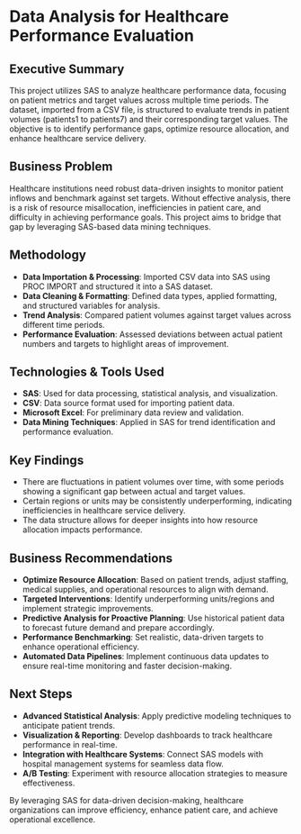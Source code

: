 # Data Analysis for Healthcare Performance Evaluation

## Executive Summary
This project utilizes SAS to analyze healthcare performance data, focusing on patient metrics and target values across multiple time periods. The dataset, imported from a CSV file, is structured to evaluate trends in patient volumes (patients1 to patients7) and their corresponding target values. The objective is to identify performance gaps, optimize resource allocation, and enhance healthcare service delivery.

## Business Problem
Healthcare institutions need robust data-driven insights to monitor patient inflows and benchmark against set targets. Without effective analysis, there is a risk of resource misallocation, inefficiencies in patient care, and difficulty in achieving performance goals. This project aims to bridge that gap by leveraging SAS-based data mining techniques.

## Methodology
- **Data Importation & Processing**: Imported CSV data into SAS using PROC IMPORT and structured it into a SAS dataset.
- **Data Cleaning & Formatting**: Defined data types, applied formatting, and structured variables for analysis.
- **Trend Analysis**: Compared patient volumes against target values across different time periods.
- **Performance Evaluation**: Assessed deviations between actual patient numbers and targets to highlight areas of improvement.

## Technologies & Tools Used
- **SAS**: Used for data processing, statistical analysis, and visualization.
- **CSV**: Data source format used for importing patient data.
- **Microsoft Excel**: For preliminary data review and validation.
- **Data Mining Techniques**: Applied in SAS for trend identification and performance evaluation.

## Key Findings
- There are fluctuations in patient volumes over time, with some periods showing a significant gap between actual and target values.
- Certain regions or units may be consistently underperforming, indicating inefficiencies in healthcare service delivery.
- The data structure allows for deeper insights into how resource allocation impacts performance.

## Business Recommendations
- **Optimize Resource Allocation**: Based on patient trends, adjust staffing, medical supplies, and operational resources to align with demand.
- **Targeted Interventions**: Identify underperforming units/regions and implement strategic improvements.
- **Predictive Analysis for Proactive Planning**: Use historical patient data to forecast future demand and prepare accordingly.
- **Performance Benchmarking**: Set realistic, data-driven targets to enhance operational efficiency.
- **Automated Data Pipelines**: Implement continuous data updates to ensure real-time monitoring and faster decision-making.

## Next Steps
- **Advanced Statistical Analysis**: Apply predictive modeling techniques to anticipate patient trends.
- **Visualization & Reporting**: Develop dashboards to track healthcare performance in real-time.
- **Integration with Healthcare Systems**: Connect SAS models with hospital management systems for seamless data flow.
- **A/B Testing**: Experiment with resource allocation strategies to measure effectiveness.

By leveraging SAS for data-driven decision-making, healthcare organizations can improve efficiency, enhance patient care, and achieve operational excellence.

